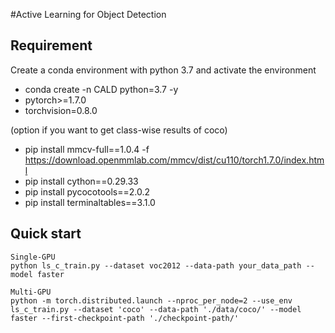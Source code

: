 #Active Learning for Object Detection
## Requirement
Create a conda environment with python 3.7 and activate the environment
- conda create -n CALD python=3.7 -y
- pytorch>=1.7.0
- torchvision=0.8.0

(option if you want to get class-wise results of coco)
- pip install mmcv-full==1.0.4 -f https://download.openmmlab.com/mmcv/dist/cu110/torch1.7.0/index.html
- pip install cython==0.29.33
- pip install pycocotools==2.0.2
- pip install terminaltables==3.1.0

## Quick start
```
Single-GPU
python ls_c_train.py --dataset voc2012 --data-path your_data_path --model faster

Multi-GPU
python -m torch.distributed.launch --nproc_per_node=2 --use_env ls_c_train.py --dataset 'coco' --data-path './data/coco/' --model faster --first-checkpoint-path './checkpoint-path/'
``` 
